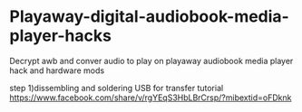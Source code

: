 # Playaway-digital-audiobook-media-player-hacks
Decrypt awb and conver audio to play on playaway audiobook media player hack and hardware mods 

step 1)dissembling and soldering USB for transfer tutorial 
https://www.facebook.com/share/v/rgYEqS3HbLBrCrsp/?mibextid=oFDknk
